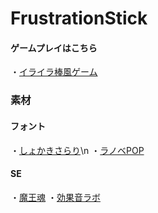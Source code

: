 # FrustrationStick

#### ゲームプレイはこちら
・[イライラ棒風ゲーム](https://unityroom.com/games/frustrationstick)


### 素材
#### フォント
・[しょかきさらり](https://booth.pm/en/items/2199202?registration=1)\n
・[ラノベPOP](http://www.fontna.com/blog/1706/)

####  SE
・[魔王魂](https://maou.audio/)
・[効果音ラボ](https://soundeffect-lab.info/)
